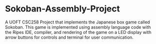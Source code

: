 # Sokoban-Assembly-Project
A UOFT CSC258 Project that implements the Japanese box game called Sokoban. This game is implemented using assembly language code with the Ripes IDE, compiler, and rendering of the game on a LED display with arrow buttons for controls and terminal for user communication. 
